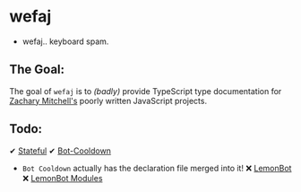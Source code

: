 # wefaj
- wefaj.. keyboard spam.

## The Goal:
The goal of `wefaj` is to *(badly)* provide TypeScript type documentation for [Zachary Mitchell's](https://github.com/zachmitchell) poorly written 
JavaScript projects. 

## Todo:
✔ [Stateful](https://github.com/zachMitchell/lemonBot/tree/master/stateful)
✔ [Bot-Cooldown](https://github.com/zachMitchell/bot-cooldown)
- `Bot Cooldown` actually has the declaration file merged into it!
❌ [LemonBot](https://github.com/zachMitchell/lemonbot)
❌ [LemonBot Modules](https://github.com/zachMitchell/lemonBot/tree/master/lemonModules)
